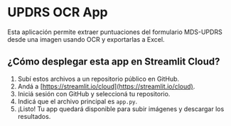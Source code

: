 # UPDRS OCR App

Esta aplicación permite extraer puntuaciones del formulario MDS-UPDRS desde una imagen usando OCR y exportarlas a Excel.

## ¿Cómo desplegar esta app en Streamlit Cloud?

1. Subí estos archivos a un repositorio público en GitHub.
2. Andá a [https://streamlit.io/cloud](https://streamlit.io/cloud).
3. Iniciá sesión con GitHub y seleccioná tu repositorio.
4. Indicá que el archivo principal es `app.py`.
5. ¡Listo! Tu app quedará disponible para subir imágenes y descargar los resultados.

